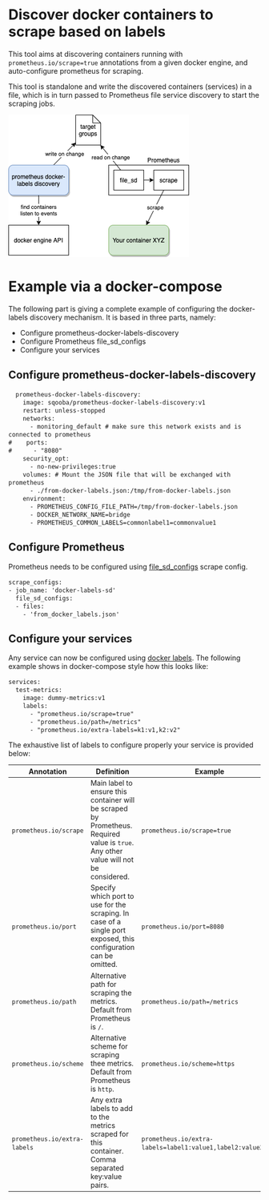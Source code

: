 Discover docker containers to scrape based on labels
====

This tool aims at discovering containers running
with `prometheus.io/scrape=true` annotations
from a given docker engine, and auto-configure prometheus for scraping.

This tool is standalone and write the discovered containers (services) in a file,
which is in turn passed to Prometheus file service discovery to start the scraping jobs.

![overall diagram](overall-diagram.png)

# Example via a docker-compose

The following part is giving a complete example of configuring the docker-labels discovery mechanism.
It is based in three parts, namely:
- Configure prometheus-docker-labels-discovery
- Configure Prometheus file_sd_configs
- Configure your services

## Configure prometheus-docker-labels-discovery

```
  prometheus-docker-labels-discovery:
    image: sqooba/prometheus-docker-labels-discovery:v1
    restart: unless-stopped
    networks:
      - monitoring_default # make sure this network exists and is connected to prometheus
#    ports:
#      - "8080"
    security_opt:
      - no-new-privileges:true
    volumes: # Mount the JSON file that will be exchanged with prometheus
      - ./from-docker-labels.json:/tmp/from-docker-labels.json
    environment:
      - PROMETHEUS_CONFIG_FILE_PATH=/tmp/from-docker-labels.json
      - DOCKER_NETWORK_NAME=bridge
      - PROMETHEUS_COMMON_LABELS=commonlabel1=commonvalue1
```

## Configure Prometheus

Prometheus needs to be configured using [file_sd_configs](https://prometheus.io/docs/prometheus/latest/configuration/configuration/#file_sd_config)
scrape config.

```
scrape_configs:
- job_name: 'docker-labels-sd'
  file_sd_configs:
  - files:
    - 'from_docker_labels.json'
```

## Configure your services

Any service can now be configured using [docker labels](https://docs.docker.com/config/labels-custom-metadata/).
The following example shows in docker-compose style how this looks like:

```
services:
  test-metrics:
    image: dummy-metrics:v1
    labels:
      - "prometheus.io/scrape=true"
      - "prometheus.io/path=/metrics"
      - "prometheus.io/extra-labels=k1:v1,k2:v2"
```

The exhaustive list of labels to configure properly your service is provided below:

| Annotation | Definition | Example |
| ---------- | ---------- | ------- |
| `prometheus.io/scrape` | Main label to ensure this container will be scraped by Prometheus. Required value is `true`. Any other value will not be considered. | `prometheus.io/scrape=true`|
| `prometheus.io/port` | Specify which port to use for the scraping. In case of a single port exposed, this configuration can be omitted. | `prometheus.io/port=8080` |
| `prometheus.io/path` | Alternative path for scraping the metrics. Default from Prometheus is `/`. | `prometheus.io/path=/metrics` |
| `prometheus.io/scheme` | Alternative scheme for scraping thee metrics. Default from Prometheus is `http`. | `prometheus.io/scheme=https` |
| `prometheus.io/extra-labels` | Any extra labels to add to the metrics scraped for this container. Comma separated key:value pairs. | `prometheus.io/extra-labels=label1:value1,label2:value2,...` |

